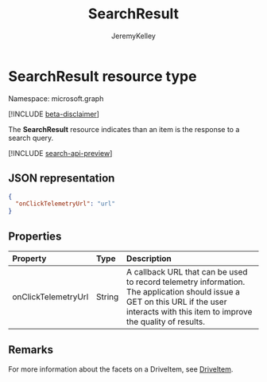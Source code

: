 ﻿---
author: JeremyKelley
description: "The SearchResult resource indicates than an item is the response to a search query."
ms.date: 09/10/2017
title: SearchResult
localization_priority: Normal
doc_type: resourcePageType
ms.prod: ""
---

# SearchResult resource type

Namespace: microsoft.graph

[!INCLUDE [beta-disclaimer](../../includes/beta-disclaimer.md)]

The **SearchResult** resource indicates than an item is the response to a search query.

[!INCLUDE [search-api-preview](../../includes/search-api-preview-signup.md)]

## JSON representation

<!-- {
  "blockType": "resource",
  "optionalProperties": [ "onClickTelemtryUrl" ],
  "@odata.type": "microsoft.graph.searchResult"
}-->

```json
{
  "onClickTelemetryUrl": "url"
}
```

## Properties

| Property            | Type   | Description                                                                                                                                                                             |
| :------------------ | :----- | :-------------------------------------------------------------------------------------------------------------------------------------------------------------------------------------- |
| onClickTelemetryUrl | String | A callback URL that can be used to record telemetry information. The application should issue a GET on this URL if the user interacts with this item to improve the quality of results. |

## Remarks

For more information about the facets on a DriveItem, see [DriveItem](driveitem.md).

<!--
{
  "type": "#page.annotation",
  "description": "The search result facet indicates an item is from a search.",
  "keywords": "search result facet",
  "section": "documentation",
  "tocPath": "Facets/SearchResult",
  "suppressions": []
}
-->
